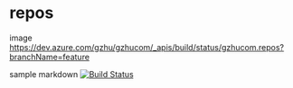 # repos
image
https://dev.azure.com/gzhu/gzhucom/_apis/build/status/gzhucom.repos?branchName=feature

sample markdown
[![Build Status](https://dev.azure.com/gzhu/gzhucom/_apis/build/status/gzhucom.repos?branchName=feature)](https://dev.azure.com/gzhu/gzhucom/_build/latest?definitionId=4&branchName=feature)
